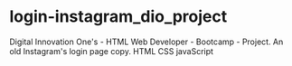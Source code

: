 # login-instagram_dio_project
 Digital Innovation One's - HTML Web Developer - Bootcamp - Project. An old Instagram's login page copy.  HTML CSS javaScript 
